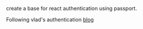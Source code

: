 create a base for react authentication using passport.

Following vlad's authentication [blog](https://vladimirponomarev.com/blog/authentication-in-react-apps-jwt)

